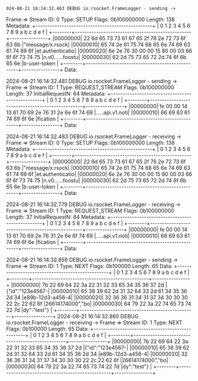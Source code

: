     024-08-21 16:14:32.463 DEBUG io.rsocket.FrameLogger - sending ->
Frame => Stream ID: 0 Type: SETUP Flags: 0b100000000 Length: 138
Metadata:
+-------------------------------------------------+
|  0  1  2  3  4  5  6  7  8  9  a  b  c  d  e  f |
+--------+-------------------------------------------------+----------------+
|00000000| 22 6d 65 73 73 61 67 65 2f 78 2e 72 73 6f 63 6b |"message/x.rsock|
|00000010| 65 74 2e 61 75 74 68 65 6e 74 69 63 61 74 69 6f |et.authenticatio|
|00000020| 6e 2e 76 30 00 00 15 80 00 03 66 6f 6f 73 74 75 |n.v0......foostu|
|00000030| 62 2d 75 73 65 72 2d 74 6f 6b 65 6e             |b-user-token    |
+--------+-------------------------------------------------+----------------+
Data:

2024-08-21 16:14:32.481 DEBUG io.rsocket.FrameLogger - sending ->
Frame => Stream ID: 1 Type: REQUEST_STREAM Flags: 0b100000000 Length: 37 InitialRequestN: 64
Metadata:
+-------------------------------------------------+
|  0  1  2  3  4  5  6  7  8  9  a  b  c  d  e  f |
+--------+-------------------------------------------------+----------------+
|00000000| fe 00 00 14 13 61 70 69 2e 76 31 2e 6e 6f 74 69 |.....api.v1.noti|
|00000010| 66 69 63 61 74 69 6f 6e                         |fication        |
+--------+-------------------------------------------------+----------------+
Data:

2024-08-21 16:14:32.483 DEBUG io.rsocket.FrameLogger - receiving ->
Frame => Stream ID: 0 Type: SETUP Flags: 0b100000000 Length: 138
Metadata:
+-------------------------------------------------+
|  0  1  2  3  4  5  6  7  8  9  a  b  c  d  e  f |
+--------+-------------------------------------------------+----------------+
|00000000| 22 6d 65 73 73 61 67 65 2f 78 2e 72 73 6f 63 6b |"message/x.rsock|
|00000010| 65 74 2e 61 75 74 68 65 6e 74 69 63 61 74 69 6f |et.authenticatio|
|00000020| 6e 2e 76 30 00 00 15 80 00 03 66 6f 6f 73 74 75 |n.v0......foostu|
|00000030| 62 2d 75 73 65 72 2d 74 6f 6b 65 6e             |b-user-token    |
+--------+-------------------------------------------------+----------------+
Data:

2024-08-21 16:14:32.779 DEBUG io.rsocket.FrameLogger - receiving ->
Frame => Stream ID: 1 Type: REQUEST_STREAM Flags: 0b100000000 Length: 37 InitialRequestN: 64
Metadata:
+-------------------------------------------------+
|  0  1  2  3  4  5  6  7  8  9  a  b  c  d  e  f |
+--------+-------------------------------------------------+----------------+
|00000000| fe 00 00 14 13 61 70 69 2e 76 31 2e 6e 6f 74 69 |.....api.v1.noti|
|00000010| 66 69 63 61 74 69 6f 6e                         |fication        |
+--------+-------------------------------------------------+----------------+
Data:

2024-08-21 16:14:32.859 DEBUG io.rsocket.FrameLogger - sending ->
Frame => Stream ID: 1 Type: NEXT Flags: 0b100000 Length: 65
Data:
+-------------------------------------------------+
|  0  1  2  3  4  5  6  7  8  9  a  b  c  d  e  f |
+--------+-------------------------------------------------+----------------+
|00000000| 7b 22 69 64 22 3a 22 31 32 33 65 34 35 36 37 2d |{"id":"123e4567-|
|00000010| 65 38 39 62 2d 31 32 64 33 2d 61 34 35 36 2d 34 |e89b-12d3-a456-4|
|00000020| 32 36 36 31 34 31 37 34 30 30 30 22 2c 22 62 6f |26614174000","bo|
|00000030| 64 79 22 3a 22 74 65 73 74 22 7d                |dy":"test"}     |
+--------+-------------------------------------------------+----------------+
2024-08-21 16:14:32.860 DEBUG io.rsocket.FrameLogger - receiving ->
Frame => Stream ID: 1 Type: NEXT Flags: 0b100000 Length: 65
Data:
+-------------------------------------------------+
|  0  1  2  3  4  5  6  7  8  9  a  b  c  d  e  f |
+--------+-------------------------------------------------+----------------+
|00000000| 7b 22 69 64 22 3a 22 31 32 33 65 34 35 36 37 2d |{"id":"123e4567-|
|00000010| 65 38 39 62 2d 31 32 64 33 2d 61 34 35 36 2d 34 |e89b-12d3-a456-4|
|00000020| 32 36 36 31 34 31 37 34 30 30 30 22 2c 22 62 6f |26614174000","bo|
|00000030| 64 79 22 3a 22 74 65 73 74 22 7d                |dy":"test"}     |
+--------+-------------------------------------------------+----------------+